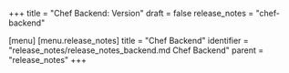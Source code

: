 +++
title = "Chef Backend: Version"
draft = false
release_notes = "chef-backend"

[menu]
  [menu.release_notes]
    title = "Chef Backend"
    identifier = "release_notes/release_notes_backend.md Chef Backend"
    parent = "release_notes"
+++
